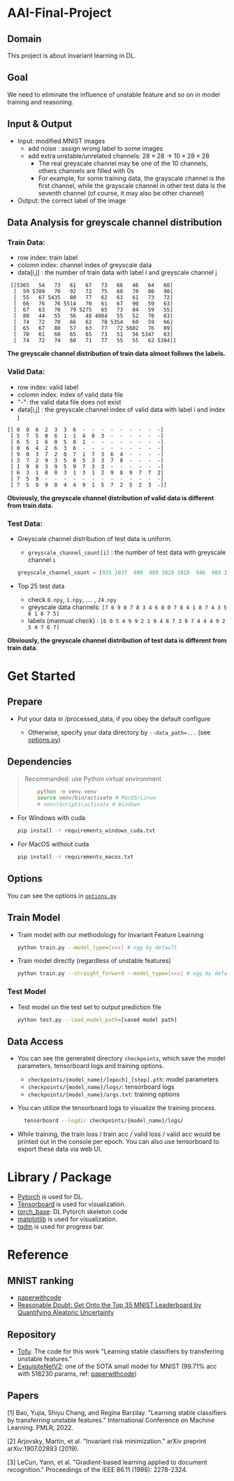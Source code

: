 # AAI-Final-Project

## Domain
This project is about invariant learning in DL. 

## Goal
We need to eliminate the influence of unstable feature and so on in model training and reasoning.

## Input & Output

- Input: modified MNIST images
  - add noise : assign wrong label to some images
  - add extra unstable/unrelated channels: $28 \times 28$ -> $10 \times 28 \times 28$
    - The real greyscale channel may be one of the 10 channels, others channels are filled with 0s
    - For example, for some training data, the grayscale channel is the first channel, while the grayscale channel in other test data is the seventh channel (of course, it may also be other channel)
- Output: the correct label of the image

## Data Analysis for greyscale channel distribution
### Train Data:
- row index: train label
- colomn index: channel index of greyscale data
- data[i,j] : the number of train data with label i and greyscale channel j

```
 [[5365   54   73   61   67   73   66   46   64   60]
  [  59 5709   70   92   72   75   68   70   80   90]
  [  55   67 5435   80   77   62   61   61   73   72]
  [  66   76   76 5514   70   61   67   90   59   63]
  [  67   63   70   79 5275   65   73   84   59   55]
  [  80   44   55   56   48 4984   55   52   70   63]
  [  74   72   70   66   62   78 5354   60   59   66]
  [  65   67   80   57   63   77   72 5602   76   89]
  [  70   61   60   65   65   73   51   56 5347   63]
  [  74   72   74   60   71   77   55   55   62 5384]]
```

**The greyscale channel distribution of train data almost follows the labels.**

### Valid Data:
- row index: valid label
- colomn index: index of valid data file
- "-": the valid data file does not exist
- data[i,j] : the greyscale channel index of valid data with label i and index j

```
[[ 0  0  6  2  3  3  6  -  -  -  -  -  -  -  -  -]                                                
 [ 5  7  5  0  6  1  1  4  8  3  -  -  -  -  -  -]
 [ 6  5  1  6  0  5  0  1  -  -  -  -  -  -  -  -]
 [ 0  6  4  2  6  3  6  -  -  -  -  -  -  -  -  -]
 [ 9  0  3  7  2  0  7  1  7  3  6  4  -  -  -  -]
 [ 3  7  2  9  3  5  0  5  3  3  7  8  -  -  -  -]
 [ 1  9  8  3  9  5  9  7  3  3  -  -  -  -  -  -]
 [ 6  3  1  0  0  3  1  3  1  2  9  8  9  7  7  2]
 [ 7  5  9  -  -  -  -  -  -  -  -  -  -  -  -  -]
 [ 7  5  9  9  8  4  4  9  1  5  7  2  5  2  3  -]]
```

**Obviously, the greyscale channel distribution of valid data is different from train data.**


### Test Data:
- Greyscale channel distribution of test data is uniform.
  - `greyscale_channel_count[i]` : the number of test data with greyscale channel `i`
  ```Python
  greyscale_channel_count = [935 1037  980  989 1028 1018  946  983 1013  971]
  ```

- Top 25 test data
  - check `0.npy`, `1.npy`, .... , `24.npy`
  - greyscale data channels: `[7 6 9 0 7 8 3 4 6 8 0 7 8 4 1 8 7 4 3 5 8 1 6 7 5]`
  - labels (mannual check) : `[6 0 5 4 9 9 2 1 9 4 8 7 3 9 7 4 4 4 9 2 5 4 7 6 7]`


**Obviously, the greyscale channel distribution of test data is different from train data.**


# Get Started
## Prepare

- Put your data in <repo>/processed_data, if you obey the default configure
  - Otherwise, specify your data directory by `--data_path=...` (see [options.py](https://github.com/edalring/AAI-Final-Project/blob/main/options.py))

## Dependencies
> Recommanded: use Python virtual environment
>   ```bash
>       python -m venv venv
>       source venv/bin/activate # MacOS/Linux
>       # venv\Scripts\activate # Windows
>   ```

- For Windows with cuda
  ```bash
  pip install -r requirements_windows_cuda.txt
  ```
- For MacOS without cuda
  ```bash
  pip install -r requirements_macos.txt
  ```

## Options

You can see the options in [`options.py`](https://github.com/edalring/AAI-Final-Project/blob/main/options.py)

## Train Model

- Train model with our methodology for Invariant Feature Learning
    ```bash
    python train.py --model_type=[xxx] # vgg by default
    ```
- Train model directly (regardless of unstable features)
    ```bash
    python train.py --straight_forward --model_type=[xxx] # vgg by default
    ```

### Test Model

- Test model on the test set to output prediction file

  ```bash
  python test.py --load_model_path=[saved model path]
  ```

## Data Access


- You can see the generated directory `checkpoints`, which save the model parameters, tensorboard logs and training options.
  - `checkpoints/{model_name}/[epoch]_[step].pth`: model parameters
  - `checkpoints/{model_name}/logs/`: tensorboard logs
  - `checkpoints/{model_name}/args.txt`: training options

- You can utilize the tensorboard logs to visualize the training process.
  ```bash
    tensorboard --logdir checkpoints/{model_name}/logs/
  ```

- While training, the train loss / train acc / valid loss / valid acc would be printed out in the console per epoch. You can also use tensorboard to export these data via web UI.





# Library / Package
- [Pytorch](https://pytorch.org/) is used for DL.
- [Tensorboard](https://www.tensorflow.org/tensorboard) is used for visualization.
- [torch_base](https://github.com/ahangchen/torch_base): DL Pytorch skeleton code
- [matplotlib](https://matplotlib.org/) is used for visualization.
- [tqdm](https://github.com/tqdm/tqdm) is used for progress bar.

# Reference

## MNIST ranking

- [paperwithcode](https://paperswithcode.com/sota/image-classification-on-mnist)
- [Reasonable Doubt: Get Onto the Top 35 MNIST Leaderboard by Quantifying Aleatoric Uncertainty](https://rodrigob.github.io/are_we_there_yet/build/classification_datasets_results.html#4d4e495354)
 

## Repository

- [Tofu](https://github.com/YujiaBao/Tofu): The code for this work "Learning stable classifiers by transferring unstable features."
- [ExquisiteNetV2](https://github.com/shyhyawJou/ExquisiteNetV2/tree/main): one of the SOTA small model for MNIST (99.71% acc with 518230 params, ref:  [paperwithcode](https://paperswithcode.com/sota/image-classification-on-mnist))



## Papers

[1] Bao, Yujia, Shiyu Chang, and Regina Barzilay. "Learning stable classifiers by transferring unstable features." International Conference on Machine Learning. PMLR, 2022.

[2] Arjovsky, Martin, et al. "Invariant risk minimization." arXiv preprint arXiv:1907.02893 (2019).

[3] LeCun, Yann, et al. "Gradient-based learning applied to document recognition." Proceedings of the IEEE 86.11 (1998): 2278-2324.
